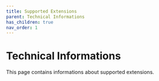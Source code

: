 ```yaml
---
title: Supported Extensions
parent: Technical Informations
has_children: true
nav_order: 1
---
```


# **Technical Informations**
This page contains informations about supported extensions.
